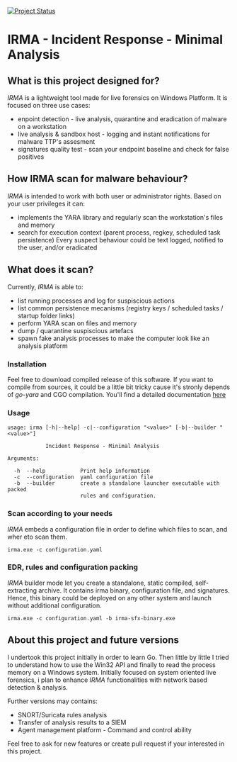 [![Project Status](https://img.shields.io/badge/status-BETA-yellow?style=flat-square)]()

# IRMA - Incident Response - Minimal Analysis

## What is this project designed for?
_IRMA_ is a lightweight tool made for live forensics on Windows Platform. It is 
focused on three use cases:
* enpoint detection - live analysis, quarantine and eradication of malware on a workstation 
* live analysis & sandbox host - logging and instant notifications for malware TTP's assesment
* signatures quality test - scan your endpoint baseline and check for false positives

## How IRMA scan for malware behaviour?
_IRMA_ is intended to work with both user or administrator rights.
Based on your user privileges it can:
* implements the YARA library and regularly scan the workstation's files and memory
* search for execution context (parent process, regkey, scheduled task persistence)
Every suspect behaviour could be text logged, notified to the user, and/or eradicated 

## What does it scan?
Currently, _IRMA_ is able to:
* list running processes and log for suspiscious actions
* list common persistence mecanisms (registry keys / scheduled tasks / startup folder links)
* perform YARA scan on files and memory
* dump / quarantine suspiscious artefacs
* spawn fake analysis processes to make the computer look like an analysis platform

### Installation 
Feel free to download compiled release of this software. If you want to compile 
from sources, it could be a little bit tricky cause it's stronly depends of 
_go-yara_ and CGO compilation. You'll find a detailed documentation [here](README.windows-compilation.md)

### Usage 
```
usage: irma [-h|--help] -c|--configuration "<value>" [-b|--builder "<value>"]

            Incident Response - Minimal Analysis

Arguments:

  -h  --help           Print help information
  -c  --configuration  yaml configuration file
  -b  --builder        create a standalone launcher executable with packed
                       rules and configuration.
``` 

### Scan according to your needs
_IRMA_ embeds a configuration file in order to define which files to scan, and 
wher eto scan them. 

``` 
irma.exe -c configuration.yaml
``` 

### EDR, rules and configuration packing
_IRMA_ builder mode let you create a standalone, static compiled, self-extracting 
archive. It contains irma binary, configuration file, and signatures. Hence, this 
binary could be deployed on any other system and launch without additional 
configuration.

``` 
irma.exe -c configuration.yaml -b irma-sfx-binary.exe
``` 

## About this project and future versions
I undertook this project initially in order to learn Go. Then little by little 
I tried to understand how to use the Win32 API and finally to read the process 
memory on a Windows system. Initially focused on system oriented live forensics, 
i plan to enhance _IRMA_ functionalities with network based detection & analysis.

Further versions may contains:
* SNORT/Suricata rules analysis
* Transfer of analysis results to a SIEM
* Agent management platform - Command and control ability

Feel free to ask for new features or create pull request if your interested in 
this project.
